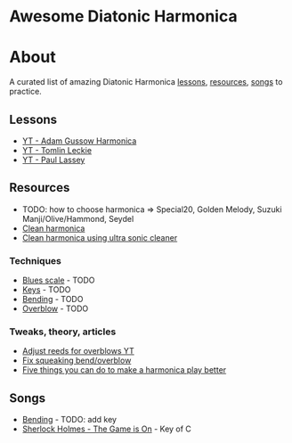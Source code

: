 # Awesome Diatonic Harmonica 


# About
A curated list of amazing Diatonic Harmonica [lessons](#lessons), [resources](#resources), [songs](#songs) to practice.


## Lessons
- [YT - Adam Gussow Harmonica](https://www.youtube.com/playlist?list=PLB6838E17C1101700)
- [YT - Tomlin Leckie](https://www.youtube.com/playlist?list=PLZbYT_90MeIwDQPf5zLlBWJ-51jk1I8KX)
- [YT - Paul Lassey](https://www.youtube.com/user/ziharmo/playlists)


## Resources
- TODO: how to choose harmonica => Special20, Golden Melody, Suzuki Manji/Olive/Hammond, Seydel
- [Clean harmonica](https://www.youtube.com/watch?v=BTT2JK-jsr8)
- [Clean harmonica using ultra sonic cleaner](https://www.youtube.com/watch?v=vRtKQEBJknk)


### Techniques
- [Blues scale](#) - TODO
- [Keys](#) - TODO
- [Bending](#) - TODO
- [Overblow](#) - TODO


### Tweaks, theory, articles
- [Adjust reeds for overblows YT](https://www.youtube.com/watch?v=qKUEQYAtcIU)
- [Fix squeaking bend/overblow](http://www.patmissin.com/ffaq/q17.html) 
- [Five things you can do to make a harmonica play better](http://harp.andrewzajac.ca/Five)


## Songs
- [Bending](https://www.youtube.com/watch?v=DBBe5LNt2H0) - TODO: add key
- [Sherlock Holmes - The Game is On](https://www.youtube.com/watch?v=2dlz-BS5l70) - Key of C

